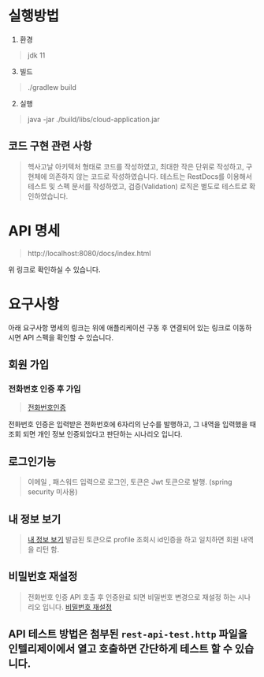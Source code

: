# 실행방법

1. 환경

> jdk 11

3. 빌드

> ./gradlew build

2. 실행

> java -jar ./build/libs/cloud-application.jar

## 코드 구현 관련 사항

> 헥사고날 아키텍처 형태로 코드를 작성하였고, 최대한 작은 단위로 작성하고, 구현체에 의존하지 않는 코드로 작성하였습니다. 테스트는 RestDocs를 이용해서 테스트 및
> 스펙 문서를 작성하였고, 검증(Validation) 로직은 별도로 테스트로 확인하였습니다.

# API 명세

> http://localhost:8080/docs/index.html

위 링크로 확인하실 수 있습니다.

# 요구사항

아래 요구사항 명세의 링크는 위에 애플리케이션 구동 후 연결되어 있는 링크로 이동하시면 API 스펙을 확인할 수 있습니다.

## 회원 가입

### 전화번호 인증 후 가입

> [전화번호인증](http://localhost:8080/docs/index.html#_%EC%A0%84%ED%99%94%EB%B2%88%ED%98%B8_%EC%9D%B8%EC%A6%9D_%EC%9A%94%EC%B2%AD)

전화번호 인증은 입력받은 전화번호에 6자리의 난수를 발행하고, 그 내역을 입력했을 때 조회 되면 개인 정보 인증되었다고 판단하는 시나리오 입니다.

## 로그인기능

> 이메일 , 패스워드 입력으로 로그인, 토큰은 Jwt 토큰으로 발행. (spring security 미사용)

## 내 정보 보기

> [내 정보 보기](http://localhost:8080/docs/index.html#_%ED%94%84%EB%A1%9C%ED%8C%8C%EC%9D%BC) 발급된 토큰으로 profile 조회시 id인증을 하고 일치하면 회원 내역을 리턴 함.

## 비밀번호 재설정

> 전화번호 인증 API 호출 후 인증완료 되면 비밀번호 변경으로 재설정 하는 시나리오 입니다. [비밀번호 재설정](http://localhost:8080/docs/index.html#_%EB%B9%84%EB%B0%80%EB%B2%88%ED%98%B8_%EB%B3%80%EA%B2%BD)

## API 테스트 방법은 첨부된 `rest-api-test.http` 파일을 인텔리제이에서 열고 호출하면 간단하게 테스트 할 수 있습니다.
